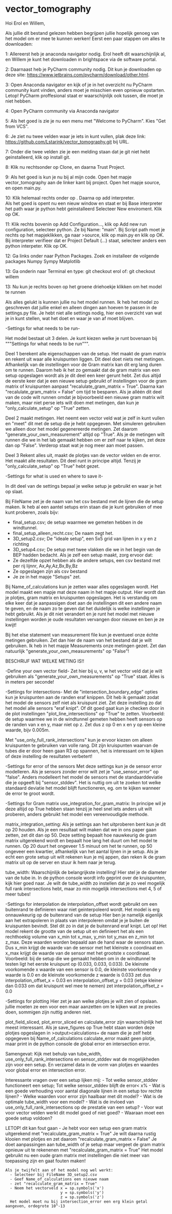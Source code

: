 # vector_tomography

Hoi Erol en Willem, 

Als jullie dit bestand gelezen hebben begrijpen jullie hopelijk genoeg van het model om er mee te kunnen werken!
Eerst een paar stappen om alles te downloaden:

1: Allereerst heb je anaconda navigator nodig. Erol heeft dit waarschijnlijk al, en Willem je kunt het downloaden in brightspace via de software portal.

2: Daarnaast heb je PyCharm community nodig. Dit kun je downloaden op deze site: https://www.jetbrains.com/pycharm/download/other.html.

3: Open Anaconda navigator en kijk of je in het overzicht nu PyCharm community kunt vinden, anders moet je misschien even opnieuw opstarten. Letop! PyCharm proffesional
   staat er waarschijnlijk ook tussen, die moet je niet hebben.
   
4: Open PyCharm community via Anaconda navigator

5: Als het goed is zie je nu een menu met "Welcome to PyCharm". Kies "Get from VCS".

6: Je ziet nu twee velden waar je iets in kunt vullen, plak deze link: https://github.com/Lstarink/vector_tomography.git bij URL.

7: Onder die twee velden zie je een melding staan dat je git niet hebt geinstalleerd, klik op install git.

8: Klik nu rechtsonder op Clone, en daarna Trust Project.

9: Als het goed is kun je nu bij al mijn code. Open het mapje vector_tomography aan de linker kant bij project. Open het mapje source, en open main.py.

10: Klik helemaal rechts onder op <No interpreter>. Daarna op add interpreter.    
    Als het goed is opent nu een nieuw window en staat er bij Base interpreter het path waar je python hebt geinstalleerd
    Selecteer New enviroment.
    Klik op OK.
   
11: Klik rechts bovenin op Add Configuration..., klik op Add new run configuration, selecteer python. 
    Ze bij Name: "main".
    Bij Script path moet je rechts op het mapjeklikken, ga naar >source, klik op main.py en klik op OK. 
    Bij interpreter verifieer dat er Project Default (...) staat, selecteer anders een python interpeter.
    Klik op OK.
   
12: Ga links onder naar Python Packages. Zoek en installeer de volgende packages
    Numpy
    Sympy
    Matplotlib
   
13: Ga onderin naar Terminal en type:
    git checkout erol
    of:
    git checkout willem
   
13: Nu kun je rechts boven op het groene driehoekje klikken om het model te runnen
  

Als alles gelukt is kunnen jullie nu het model runnen. Ik heb het model zo geschreven dat jullie enkel en alleen dingen aan hoeven te passen in de settings.py file. 
Je hebt niet alle settings nodig, hier een overzicht van wat je in kunt stellen, wat het doet en waar je van af moet blijven.

-Settings for what needs to be run- 

  Het model bestaat uit 3 delen. Je kunt kiezen welke je runt bovenaan bij """Settings for what needs to be run""".

  Deel 1 berekent alle eigenschappen van de setup. Het maakt de gram matrix en rekent uit waar alle kruispunten liggen. Dit deel doet niets met metingen.
    Afhankelijk van de instellingen voor de Gram matrix kan dit erg lang duren om te runnen. Daarom heb ik het zo gemaakt dat de gram matrix van een setup
    opgeslagen wordt als je dit deel een keer gerunt hebt. Zet dus altijd de eerste keer dat je een nieuwe setup gebruikt of instellingen voor de gram matrix of kruispunten
    aanpast "recalulate_gram_matrix = True". Daarna kan  "recalulate_gram_matrix = False" om tijd te besparen. Als je alléén dit deel van de code wilt runnen omdat je
    bijvoorbeeld een nieuwe gram matrix wilt maken, maar niet perse iets wilt doen met metingen, dan kun je "only_calculate_setup" op "True" zetten.

  Deel 2 maakt metingen. Het neemt een vector veld wat je zelf in kunt vullen en "meet" dit met de setup die je hebt opgegeven.
    Met simuleren gebruiken we alleen door het model gegenereerde metingen. Zet daarom "generate_your_own_measurement" altijd op "True". 
    Als je de metingen wilt runnen die we in het lab gemaakt hebben om er zelf naar te kijken, zet deze dan op "False". Verderop staat wat je nog meer aan moet passen.

  Deel 3 Rekent alles uit, maakt de plotjes van de vector velden en de error. Het maakt alle resultaten.
    Dit deel runt in principe altijd. Tenzij je "only_calculate_setup" op "True" hebt gezet.
 
 -Settings for what is used en where to save it-
  
  In dit deel van de settings bepaal je welke setup je gebruikt en waar je het op slaat.
  
  Bij FileName zet je de naam van het csv bestand met de lijnen die de setup maken.
  Ik heb al een aantel setups erin staan die je kunt gebruiken of mee kunt proberen, zoals bijv:
  - final_setup.csv; de setup waarmee we gemeten hebben in de windtunnel.
  - final_setup_alleen_recht.csv; De naam zegt het.
  - 3D_setup2.csv; De "ideale setup", een 5x5 grid van lijnen in x y en z richting
  - 3D_setup4.csv; De setup met twee vlakken die we in het begin van de BEP hadden bedacht.
  Als je zelf een setup maakt, zorg ervoor dat:
  - Ze dezelfde opzet hebben als de andere setups, een csv bestand met per rij lijnnr, Ax,Ay,Az,Bx,By,Bz
  - Ze opgeslagen zijn als csv bestand
  - Je ze in het mapje "Setups" zet.
  
  Bij Name_of_calculations kun je zetten waar alles opgeslagen wordt. Het model maakt een mapje mat deze naam in het mapje output. Hier wordt dan je plotjes, gram matrix
  en kruispunten opgeslagen. Het is verstandig om elke keer dat je aanpassigen doet aan de instellingen dit een andere naam te geven, en de naam zo te geven dat 
  het duidelijk is welke instellingen je hebt gebruikt. Als je dit niet verandert en je runt het model met nieuwe instellingen worden je oude resultaten vervangen door nieuwe 
  en ben je ze kwijt!
  
  Bij het else statement van measurement file kun je eventueel onze échte metingen gebruiken. Zet dan hier de naam van het bestand dat je wilt gebruiken.
  Ik heb in het mapje Measurements onze metingen gezet. Zet dan natuurlijk "generate_your_own_measurements" op "False"!
  
  BESCHRIJF WAT WELKE METING IS!!
 
-Define your own vector field-
 Zet hier bij u, v, w het vector veld dat je wilt gebruiken als  "generate_your_own_measurements" op "True" staat. Alles is in meters per seconde!
 
-Settings for intersections-
  Met de "intersection_boundary_edge" opties kun je kruispunten aan de randen eraf knippen. Dit heb ik gemaakt zodat het model de sensors zelf niet als kruispunt
  ziet. Zet deze instelling zo dat het model alle sensors "eraf knipt". Of dit goed gaat kun je checken door in de plot instellingen "plot_line_intersections" op
  "True" te zetten. Voorbeeld: de setup waarmee we in de windtunnel gemeten hebben heeft sensors op de randen van x en y, maar niet op z. Zet dus z op 0 en x en y 
  op een kleine waarde, bijv 0.005m.
  
  Met "use_only_full_rank_intersections" kun je ervoor kiezen om alleen kruispunten te gebruiken van volle rang. Dit zijn kruispunten waarvan de tubes die er 
  door heen gaan R3 op spannen, het is interessant om te kijken of deze instelling de resultaten verbetert!

-Settings for error of the sensors
  Met deze settings kun je de sensor error modelleren.
  Als je sensors zonder error wilt zet je "use_sensor_error" op "false".
  Anders modelleert het model de sensors met de standaarddeviatie die je opgeeft bij "sensor_stddev". Het is nuttig om uit te zoeken tot welke standaard deviatie
  het model blijft functioneren, eg. om te kijken wanneer de error te groot wordt.
  
-Settings for Gram matrix
  use_integration_for_gram_matrix: In principe wil je deze altijd op True hebben staan tenzij je heel snel iets anders uit wilt proberen,
  anders gebruikt het model een vereenvoudigde methode.
  
  matrix_integration_setting: Als je settings aan het uitproberen bent kun je dit op 20 houden. Als je een resultaat wilt maken dat we in ons paper gaan zetten,
  zet dit dan op 50. Deze setting bepaalt hoe nauwkeurig de gram matrix uitgerekend wordt en bepaalt hoe lang het duurt om het model te runnen. Op 20 duurt het
  ongeveer 1.5 minuut om het te runnen, op 50 ongeveer een kwartier, afhankelijk van het aantal lijnen in je setup. Als je echt een grote setup uit wilt rekenen
  kun je mij appen, dan reken ik de gram matrix uit op de server en stuur ik hem naar je terug.
  
  tube_width: Waarschijnlijk de belangrijkste instelling! Hier stel je de diameter van de tube in. In de python console wordt info geprint over de kruispunten,
  kijk hier goed naar. Je wilt de tube_width zo instellen dat je zo veel mogelijk full rank intersections hebt, maar zo min mogelijk intersections met 4, 5 of meer
  tubes!

 -Settings for interpolation
  de interpolation_offset wordt gebruikt om een buitenrand te definieren waar niet geinterpoleerd wordt. Het model is erg onnauwkeurig op de buitenrand van de setup
  Hier ben je namelijk eigenlijk aan het extrapoleren in plaats van interpoleren omdat je je buiten de kruispunten bevindt. Stel dit zo in dat je de buitenrand eraf
  knipt. 
  Let op! Het model rekent de grootte van de setup uit en definieert het als een rechthoekig volume van x_min tot x_max, y_min tot y_max en z_min tot z_max.
  Deze waarden worden bepaald aan de hand waar de sensors staan. Dus x_min krijgt de waarde van de sensor met het kleinste x coordinaat en x_max krijgt de waarde 
  van de sensor met het grootste x coordinaat.
  Voorbeeld: bij de setup die we gemaakt hebben om in de windtunnel te testen ligt het eerste kruispunt op (0.033, 0.033, 0.033). De kleinste voorkomende x waarde 
  van een sensor is 0.0, de kleinste voorkomende y waarde is 0.0 en de kleinste voorkomende z waarde is 0.033
  zet dus interpolation_offset_x = 0.03 en interpolation_offset_y = 0.03 (ietsje kleiner dan 0.033 om dat kruispunt wel mee te nemen)
  zet interpolation_offset_z = 0.0
  
 -Settings for plotting
  Hier zet je aan welke plotjes je wilt zien of opslaan. jullie moeten ze een voor een maar aanzetten om te kijken wat ze precies doen, sommigen zijn nuttig anderen niet.
  
  plot_field_sliced, plot_error_sliced en calculate_error zijn waarschijnlijk het meest interessant.
  Als je save_figures op True hebt staan worden deze plotjes opgeslagen in >output>calculations+ de naam die je zelf hebt opgegeven bij Name_of_calculations
  calculate_error maakt geen plotje, maar print in de python console de global error en intersection error.
 
 Samengevat:
   Kijk met behulp van tube_width, use_only_full_rank_intersections en sensor_stddev wat de mogelijkheden zijn voor een setup. En verzamel data in de vorm van 
   plotjes en waardes voor global error en intersection error.
  
   Interessante vragen over een setup lijken mij: 
    - Tot welke sensor_stddev functioneert een setup; Tot welke sensor_stddev blijft de error< x%
    - Wat is een goede verhouding voor aantal diagonale lijnen in een setup tov rechte lijnen?
    - Welke waarden voor error zijn haalbaar met dit model?
    - Wat is de optimale tube_width voor een model?
    - Wat is de invloed van use_only_full_rank_intersections op de prestatie van een setup?
    - Voor wat voor vector velden werkt dit model goed of niet goed?
    - Waaraan moet een goede setup voldoen?
   
   LETOP! dit kan fout gaan
    - Je hebt voor een setup een gram matrix uitgerekend met "recalculate_gram_matrix = True"
      Je wilt daarna rustig klooien met plotjes en zet daarom "recalculate_gram_matrix = False"
      Je doet aanpassingen aan tube_width of je setup maar vergeet de gram matrix opnieuw uit te rekenenen met "recalculate_gram_matrix = True"
      Het model gebruikt nu een oude gram matrix met instellingen die niet meer van toepassing zijn en gaat fouten maken!
    
    Als je twijfelt aan of het model nog wel werkt:
      - Selecteer bij FileName 3D_setup2.csv
      - Geef Name_of_calculations een nieuwe naam
      - zet "recalculate_gram_matrix = True"
      - Neem het vectorveld x = sp.symbols('x')
                            y = sp.symbols('y')
                            z = sp.symbols('z')
      Het model moet nu bij intersection_error een erg klein getal aangeven, ordegrote 10^-13                                                                                       
                                                                                                 

                                                                                               
   
    
                                                                                               
   
                                                                                                
               
                                                                                                 
                                                                                             
  
  
 


  
  




